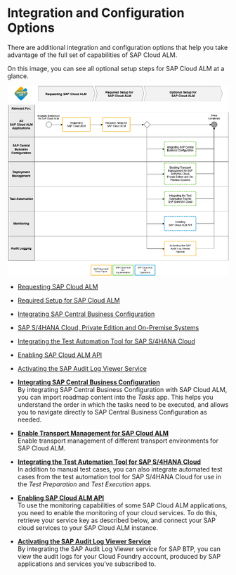 <!-- loioa4ea6faaf3bb44679325f4a008945dba -->

# Integration and Configuration Options

There are additional integration and configuration options that help you take advantage of the full set of capabilities of SAP Cloud ALM.



On this image, you can see all optional setup steps for SAP Cloud ALM at a glance.



![](images/Image_Map_Integration_Configuration_Options_b3dd8a6.png)

-   [Requesting SAP Cloud ALM](../requesting-sap-cloud-alm-2ba35e6.md)
-   [Required Setup for SAP Cloud ALM](../01_required_setup/required-setup-for-sap-cloud-alm-80b2c30.md)
-   [Integrating SAP Central Business Configuration](integrating-sap-central-business-configuration-e21f915.md)
-   [SAP S/4HANA Cloud, Private Edition and On-Premise Systems](sap-s-4hana-cloud-private-edition-and-on-premise-systems-5aa24f0.md)
-   [Integrating the Test Automation Tool for SAP S/4HANA Cloud](integrating-the-test-automation-tool-for-sap-s-4hana-cloud-0712254.md)
-   [Enabling SAP Cloud ALM API](enabling-sap-cloud-alm-api-704b5dc.md)
-   [Activating the SAP Audit Log Viewer Service](activating-the-sap-audit-log-viewer-service-59fd2a4.md)

-   **[Integrating SAP Central Business Configuration](integrating-sap-central-business-configuration-e21f915.md "By integrating SAP Central Business Configuration with SAP Cloud ALM, you can import
		roadmap content into the Tasks app. This helps you understand the
		order in which the tasks need to be executed, and allows you to navigate directly to SAP
		Central Business Configuration as needed.")**  
By integrating SAP Central Business Configuration with SAP Cloud ALM, you can import roadmap content into the *Tasks* app. This helps you understand the order in which the tasks need to be executed, and allows you to navigate directly to SAP Central Business Configuration as needed.
-   **[Enable Transport Management for SAP Cloud ALM](enable-transport-management-for-sap-cloud-alm-4b74b16.md "Enable transport management of different transport environments for SAP Cloud ALM. ")**  
Enable transport management of different transport environments for SAP Cloud ALM.
-   **[Integrating the Test Automation Tool for SAP S/4HANA Cloud](integrating-the-test-automation-tool-for-sap-s-4hana-cloud-0712254.md "In addition to manual test cases, you can also integrate automated test cases from the
		test automation tool for SAP S/4HANA Cloud for use in the Test
			Preparation and Test Execution apps.")**  
In addition to manual test cases, you can also integrate automated test cases from the test automation tool for SAP S/4HANA Cloud for use in the *Test Preparation* and *Test Execution* apps.
-   **[Enabling SAP Cloud ALM API](enabling-sap-cloud-alm-api-704b5dc.md "To use the monitoring capabilities of some SAP Cloud ALM applications, you need to
		enable the monitoring of your cloud services. To do this, retrieve your service key as
		described below, and connect your SAP cloud services to your SAP Cloud ALM
		instance.")**  
To use the monitoring capabilities of some SAP Cloud ALM applications, you need to enable the monitoring of your cloud services. To do this, retrieve your service key as described below, and connect your SAP cloud services to your SAP Cloud ALM instance.
-   **[Activating the SAP Audit Log Viewer Service](activating-the-sap-audit-log-viewer-service-59fd2a4.md "By integrating the SAP Audit Log Viewer service for SAP BTP, you can view the audit logs
		for your Cloud Foundry account, produced by SAP applications and services you’ve subscribed
		to.")**  
By integrating the SAP Audit Log Viewer service for SAP BTP, you can view the audit logs for your Cloud Foundry account, produced by SAP applications and services you’ve subscribed to.

